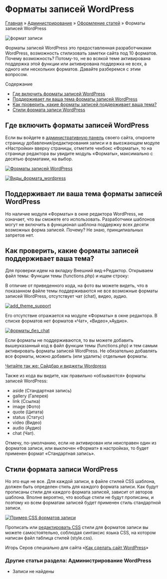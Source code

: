# Форматы записей WordPress

[Главная](https://www.wordpress-abc.ru/) » [Администрирование](https://www.wordpress-abc.ru/administrirovanie) » [Оформление статей](https://www.wordpress-abc.ru/administrirovanie/oformlenie-statej) » Форматы записей WordPress

![формат записи](https://www.wordpress-abc.ru/wp-content/uploads/2014/02/format-pages-wordpress-1.jpg)

Форматы записей WordPress это предоставленная разработчиками WordPress, возможность стилизовать заметки сайта под 10 форматов. Почему возможность? Потому-то, не во всякой теме активирована поддержка этой функции или активирована поддержка не всех, а одного или нескольких форматов. Давайте разберемся с этим вопросом.

Содержание

- [Где включить форматы записей WordPress](https://www.wordpress-abc.ru/administrirovanie/oformlenie-statej/formatyi-zapisey-wordpress.html#__WordPress)
- [Поддерживает ли ваша тема форматы записей WordPress](https://www.wordpress-abc.ru/administrirovanie/oformlenie-statej/formatyi-zapisey-wordpress.html#___WordPress)
- [Как проверить, какие форматы записей поддерживает ваша тема?](https://www.wordpress-abc.ru/administrirovanie/oformlenie-statej/formatyi-zapisey-wordpress.html#i)
- [Стили формата записи WordPress](https://www.wordpress-abc.ru/administrirovanie/oformlenie-statej/formatyi-zapisey-wordpress.html#__WordPress-2)

## Где включить форматы записей WordPress

Если вы войдете в [административную панель](https://www.wordpress-abc.ru/administrirovanie/konsol-sajta-wordpress.html) своего сайта, откроете страницу добавления/редактирования записи и в выезжающем модуле «Настройки» вверху страницы, отметите чекбокс «Форматы», то на странице редактора вы увидите модуль «Форматы», максимально с десятью форматами, на выбор.

[![Форматы записей WordPress](https://www.wordpress-abc.ru/wp-content/uploads/2014/01/Nastroyka_e%60krana_format-400x60.png)](https://www.wordpress-abc.ru/wp-content/uploads/2014/01/Nastroyka_e%60krana_format.png)

[![Виды_формата_wordpress](https://www.wordpress-abc.ru/wp-content/uploads/2014/01/Vidyi_formata_wordpress.png)](https://www.wordpress-abc.ru/wp-content/uploads/2014/01/Vidyi_formata_wordpress.png)

## Поддерживает ли ваша тема форматы записей WordPress

Но наличие модуля «Форматы» в окне редактора WordPress, не означает, что вы сможете его использовать. Разработчики шаблонов могут не включить в функционал шаблона поддержку всех десяти возможных форма записей. Почему? Не знаю, принципиальных запретов нет.

## Как проверить, какие форматы записей поддерживает ваша тема?

Для проверки идем на вкладку Внешний вид→Редактор. Открываем файл темы: Функции темы (functions.php) и ищем строку:

 В отличие от приведенного кода, на фото вы можете видеть, что в  показанном файле темы поддерживаются  не все возможные форматы записей WordPress, отсутствует чат (chat), видео, аудио.

[![add_theme_support](https://www.wordpress-abc.ru/wp-content/uploads/2014/01/add_theme_support-400x77.png)](https://www.wordpress-abc.ru/wp-content/uploads/2014/01/add_theme_support.png)

Его отсутствие отражается на модуле «Форматы» в окне редактора. В списке форматов нет форматов «Чат», «Видео»,»Аудио».

[![форматы_без_chat](https://www.wordpress-abc.ru/wp-content/uploads/2014/01/formatyi_bez_chat.png)](https://www.wordpress-abc.ru/wp-content/uploads/2014/01/formatyi_bez_chat.png)

Если форматы не поддерживаются, то вы можете добавить вышеуказанный код в файл функции темы (functions.php) и тем самым активировать  форматы записей WordPress. Не обязательно добавлять все форматы, можно добавить (или удалить) отдельные форматы.

[Читайте так же:  Сайдбар и виджеты Wordpress](https://www.wordpress-abc.ru/uroki-wordpress/saydbar-vidzhetyi-wordpress.html)

Также из кода вы видите, как правильно  «обзываются» форматы записей WordPress:

- aside (Стандартная запись)
- gallery (Галерея)
- link (Ссылка)
- image (Фото)
- quote (Цитата)
- status (Статус)
- video (Видео)
- audio (Аудио)
- chat (Чат).

Отмечу, по-умолчанию, если не активирован или неисправен один из форматов записи, или выключен «Формат» в настройках, то  будет применен формат «Стандартная запись».

## Стили формата записи WordPress

Но это еще не все. Для каждой записи, в файле стилей CSS шаблона, должен быть определен стиль для каждого формата записи. Как будут прописаны стили для каждого формата записей, зависит от авторов шаблона. Вполне вероятно, что вообще стили не будут прописаны, и поэтому  ко всем форматам записей будет применен стиль стандартной записи.

[![Пример CSS форматов записи](https://www.wordpress-abc.ru/wp-content/uploads/2014/01/CSS-formatov-zapisi-400x94.png)](https://www.wordpress-abc.ru/wp-content/uploads/2014/01/CSS-formatov-zapisi.png)

Прописать или [редактировать CSS](https://www.wordpress-abc.ru/cms-woprdpress/codex-wp/kak-redaktirovat-css-sayta-wordpress.html) стили для форматов записи вы можете самостоятельно, соблюдая синтаксис языка CSS, на котором написан файл таблица стилей (style.css).

Игорь Серов специально для сайта «[Как сделать сайт WordPress](https://www.wordpress-abc.ru/)»

### Другие статьи раздела: Администрирование WordPress

- Записи не найдены